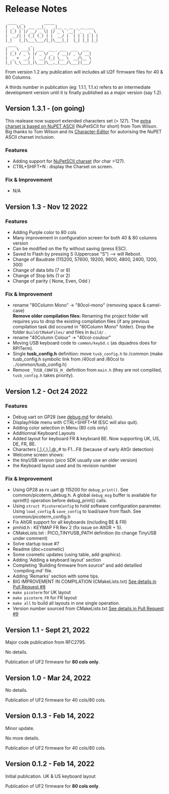 # Release Notes

```
 ____  _         _____                   
|  _ \(_) ___ __|_   _|__ _ __ _ __ ___  
| |_) | |/ __/ _ \| |/ _ \ '__| '_ ` _ \
|  __/| | (_| (_) | |  __/ |  | | | | | |
|_|   |_|\___\___/|_|\___|_|  |_| |_| |_|
 ____      _                             
|  _ \ ___| | ___  __ _ ___  ___  ___    
| |_) / _ \ |/ _ \/ _` / __|/ _ \/ __|   
|  _ <  __/ |  __/ (_| \__ \  __/\__ \   
|_| \_\___|_|\___|\__,_|___/\___||___/   
```

From version 1.2 any publication will includes all U2F firmware files for 40 & 80 Columns.

A thirds number in publication (eg: 1.1.1, 1.1.x) refers to an intermediate development version until it is finally published as a major version (say 1.2).

## Version 1.3.1 - (on going)

This realease now support extended characters set (> 127). The [extra charset is based on NuPET ASCII](nupetscii-font/readme.md) (NuPetSCII for short) from Tom Wilson.<br />
Big thanks to Tom Wilson and its [Character-Editor](https://github.com/tomxp411/Character-Editor) for autorising the NuPET ASCII charset inclusion.

### Features
* Adding support for [NuPetSCII charset](nupetscii-font/readme.md) (for char >127).
* CTRL+SHIFT+N : display the Charset on screen.


### Fix & Improvement
* N/A

## Version 1.3 - Nov 12 2022

### Features
* Adding Purple color to 80 cols
* Many improvement in configuration screen for both 40 & 80 columns version
 * Can be modified on the fly without saving (press ESC).
 * Saved to Flash by pressing S (Uppercase "S") --> will Reboot.
 * Change of Baudrate (115200, 57600, 19200, 9600, 4800, 2400, 1200, 300)
 * Change of data bits (7 or 8)
 * Change of Stop bits (1 or 2)
 * Change of parity ( None, Even, Odd )

### Fix & Improvement
* rename "80Column Mono" -> "80col-mono" (removing space & camel-case)<br />
  __Remove older compilation files:__ Renaming the project folder will requires you to drop the existing compilation files (if any previous compilation task did occured in "80Column Mono" folder). Drop the folder `Build/CMakeFiles/` and files in `Build/` .
* rename "40Column Colour" -> "40col-coulour"
* Moving USB keyboard code to `common/keybd.c` (as dquadros does for RPITerm).
* Single __tusb_config.h__ definition: move `tusb_config.h` to /common (make tusb_config.h symbolic link from /40col and /80col to ../common/tusb_config.h)
* Remove `_TUSB_CONFIG_H_` definition from `main.h` (they are not compliled, `tusb_config.h` takes priority).

## Version 1.2 - Oct 24 2022

### Features
* Debug uart on GP28 (see [debug.md](debug.md) for details).
* Display/Hide menu with CTRL+SHIFT+M (ESC will also quit).
* Adding color selection in Menu (80 cols only)
* Additionnal Keyboard Layouts
 * Added layout for keyboard FR & keyboard BE. Now supporting UK, US, DE, FR, BE.
 * Characters [,],{,},|,@,,# to F1...F8 (because of early AltGr detection)
* Welcome screen shows:
 * the tinyUSB version (pico SDK usually use an older version)
 * the Keyboard layout used and its revision number

### Fix & Improvement
* Using GP28 as rx uart @ 115200 for `debug_print()`. See common/picoterm_debug.h.
  A global `debug_msg` buffer is available for sprintf() operation before debug_print() calls.
* Using `struct PicotermConfig` to hold software configuration parameter.
  Using `load_config` & `save_config` to load/save from flash.
	See common/picoterm_config.h
* Fix AltGR support for all keyboards (including BE & FR)
* pmhid.h : KEYMAP FR Rev 2 (fix issue on AltGR + 5).
* CMakeLists.txt : PICO_TINYUSB_PATH definition (to change TinyUSB under comment)
* Solve startup issue #7
* Readme (doc+cosmetic)
 * Some cosmetic updates (using table, add graphics).
 * Adding 'Adding a keyboard layout' section
 * Completing 'Building firmware from source" and add detailled 'compiling.md' file.
 * Adding 'Remarks' section with some tips.
* BIG IMPROVEMENT IN COMPILATION (CMakeLists.txt) [See details in Pull Request #8](https://github.com/RC2014Z80/picoterm/pull/8)
 * `make picoterm` for UK layout
 * `make picoterm_FR` for FR layout
 * `make all` to build all layouts in one single operation.
* Version number sourced from CMakeLists.txt [See details in Pull Request #9](https://github.com/RC2014Z80/picoterm/pull/9)


## Version 1.1 - Sept 21, 2022

Major code publication from RFC2795.

No details.

Publication of UF2 firmware for __80 cols only__.

## Version 1.0 - Mar 24, 2022

No details.

Publication of UF2 firmware for 40 cols/80 cols.

## Version 0.1.3 - Feb 14, 2022

Minor update.

No more details.

Publication of UF2 firmware for 40 cols/80 cols.

## Version 0.1.2 - Feb 14, 2022

Initial publication. UK & US keyboard layout

Publication of UF2 firmware for __80 cols only__.
